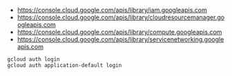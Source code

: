 
* https://console.cloud.google.com/apis/library/iam.googleapis.com
* https://console.cloud.google.com/apis/library/cloudresourcemanager.googleapis.com
* https://console.cloud.google.com/apis/library/compute.googleapis.com
* https://console.cloud.google.com/apis/library/servicenetworking.googleapis.com


```shell
gcloud auth login
gcloud auth application-default login
```
